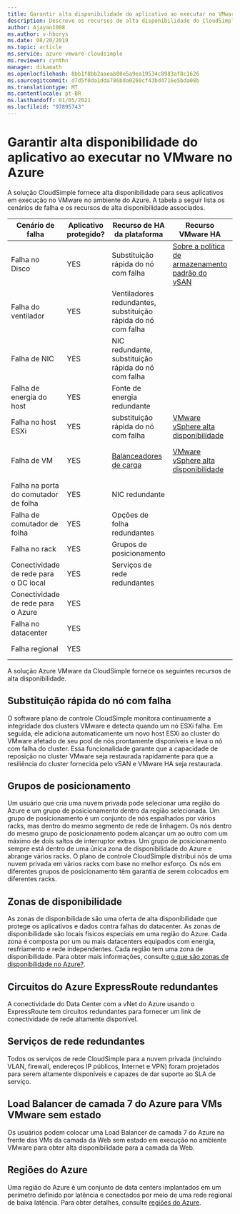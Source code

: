```yaml
---
title: Garantir alta disponibilidade do aplicativo ao executar no VMware no Azure
description: Descreve os recursos de alta disponibilidade do CloudSimple para resolver cenários comuns de falha de aplicativo para aplicativos executados em uma nuvem privada do CloudSimple
author: Ajayan1008
ms.author: v-hborys
ms.date: 08/20/2019
ms.topic: article
ms.service: azure-vmware-cloudsimple
ms.reviewer: cynthn
manager: dikamath
ms.openlocfilehash: 8bb1f8bb2aaeab88e5a9ea19534c8983af8c1626
ms.sourcegitcommit: d7d5f0da1dda786bda0260cf43bd4716e5bda08b
ms.translationtype: MT
ms.contentlocale: pt-BR
ms.lasthandoff: 01/05/2021
ms.locfileid: "97895743"
---
```

# <a name="ensure-application-high-availability-when-running-in-vmware-on-azure"></a>Garantir alta disponibilidade do aplicativo ao executar no VMware no Azure

A solução CloudSimple fornece alta disponibilidade para seus aplicativos em execução no VMware no ambiente do Azure. A tabela a seguir lista os cenários de falha e os recursos de alta disponibilidade associados.

| Cenário de falha | Aplicativo protegido? | Recurso de HA da plataforma | Recurso VMware HA | Recurso de HA do Azure |
------------ | ------------- | ------------ | ------------ | ------------- |
| Falha no Disco | YES | Substituição rápida do nó com falha | [Sobre a política de armazenamento padrão do vSAN](https://docs.vmware.com/en/VMware-vSphere/6.7/com.vmware.vsphere.virtualsan.doc/GUID-C228168F-6807-4C2A-9D74-E584CAF49A2A.html) |
| Falha do ventilador | YES | Ventiladores redundantes, substituição rápida do nó com falha |  |  |
| Falha de NIC | YES | NIC redundante, substituição rápida do nó com falha
| Falha de energia do host | YES | Fonte de energia redundante |  |  |
| Falha no host ESXi | YES | substituição rápida do nó com falha | [VMware vSphere alta disponibilidade](https://www.vmware.com/products/vsphere/high-availability.html) |  |  |
| Falha de VM | YES | [Balanceadores de carga](load-balancers.md)  | [VMware vSphere alta disponibilidade](https://www.vmware.com/products/vsphere/high-availability.html) | Azure Load Balancer para VMs VMware sem estado |
| Falha na porta do comutador de folha | YES | NIC redundante |  |  |
| Falha de comutador de folha | YES | Opções de folha redundantes |  |  |
| Falha no rack | YES | Grupos de posicionamento |  |  |
| Conectividade de rede para o DC local | YES  | Serviços de rede redundantes |  | Circuitos de ER redundantes |
| Conectividade de rede para o Azure | YES | |  | Circuitos de ER redundantes |
| Falha no datacenter | YES |  |  | Zonas de disponibilidade |
| Falha regional | YES  |  |  | Regiões do Azure |

A solução Azure VMware da CloudSimple fornece os seguintes recursos de alta disponibilidade.

## <a name="fast-replacement-of-failed-node"></a>Substituição rápida do nó com falha

O software plano de controle CloudSimple monitora continuamente a integridade dos clusters VMware e detecta quando um nó ESXi falha. Em seguida, ele adiciona automaticamente um novo host ESXi ao cluster do VMware afetado de seu pool de nós prontamente disponíveis e leva o nó com falha do cluster. Essa funcionalidade garante que a capacidade de reposição no cluster VMware seja restaurada rapidamente para que a resiliência do cluster fornecida pelo vSAN e VMware HA seja restaurada.

## <a name="placement-groups"></a>Grupos de posicionamento

Um usuário que cria uma nuvem privada pode selecionar uma região do Azure e um grupo de posicionamento dentro da região selecionada. Um grupo de posicionamento é um conjunto de nós espalhados por vários racks, mas dentro do mesmo segmento de rede de linhagem. Os nós dentro do mesmo grupo de posicionamento podem alcançar um ao outro com um máximo de dois saltos de interruptor extras. Um grupo de posicionamento sempre está dentro de uma única zona de disponibilidade do Azure e abrange vários racks. O plano de controle CloudSimple distribui nós de uma nuvem privada em vários racks com base no melhor esforço. Os nós em diferentes grupos de posicionamento têm garantia de serem colocados em diferentes racks.

## <a name="availability-zones"></a>Zonas de disponibilidade

As zonas de disponibilidade são uma oferta de alta disponibilidade que protege os aplicativos e dados contra falhas do datacenter. As zonas de disponibilidade são locais físicos especiais em uma região do Azure. Cada zona é composta por um ou mais datacenters equipados com energia, resfriamento e rede independentes. Cada região tem uma zona de disponibilidade. Para obter mais informações, consulte [o que são zonas de disponibilidade no Azure?](../availability-zones/az-overview.md).

## <a name="redundant-azure-expressroute-circuits"></a>Circuitos do Azure ExpressRoute redundantes

A conectividade do Data Center com a vNet do Azure usando o ExpressRoute tem circuitos redundantes para fornecer um link de conectividade de rede altamente disponível.

## <a name="redundant-networking-services"></a>Serviços de rede redundantes

Todos os serviços de rede CloudSimple para a nuvem privada (incluindo VLAN, firewall, endereços IP públicos, Internet e VPN) foram projetados para serem altamente disponíveis e capazes de dar suporte ao SLA de serviço.

## <a name="azure-layer-7-load-balancer-for-stateless-vmware-vms"></a>Load Balancer de camada 7 do Azure para VMs VMware sem estado

Os usuários podem colocar uma Load Balancer de camada 7 do Azure na frente das VMs da camada da Web sem estado em execução no ambiente VMware para obter alta disponibilidade para a camada da Web.

## <a name="azure-regions"></a>Regiões do Azure

Uma região do Azure é um conjunto de data centers implantados em um perímetro definido por latência e conectados por meio de uma rede regional de baixa latência. Para obter detalhes, consulte [regiões do Azure](https://azure.microsoft.com/global-infrastructure/regions).
